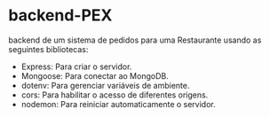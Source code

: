 # backend-PEX
backend de um sistema de pedidos para uma Restaurante usando as seguintes bibliotecas:

- Express: Para criar o servidor.
- Mongoose: Para conectar ao MongoDB.
- dotenv: Para gerenciar variáveis de ambiente.
- cors: Para habilitar o acesso de diferentes origens.
- nodemon: Para reiniciar automaticamente o servidor.
